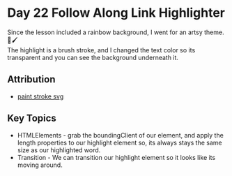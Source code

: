 # Day 22 Follow Along Link Highlighter

Since the lesson included a rainbow background, I went for an artsy theme. 🎨🖌️   
The highlight is a brush stroke, and I changed the text color so its transparent and you can see the background underneath it. 

## Attribution
* [paint stroke svg](https://stackoverflow.com/questions/71201080/brushstroke-effect-using-css-javascript)


## Key Topics
* HTMLElements - grab the boundingClient of our element, and apply the length properties to our highlight element so, its always stays the same size as our highlighted word. 
* Transition - We can transition our highlight element so it looks like its moving around. 